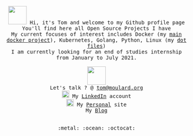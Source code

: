 <!-- Emoji can be found at https://gist.github.com/rxaviers/7360908 -->

<p align="center" >
<br><br>
<samp>
    <img src="https://media.giphy.com/media/bcKmIWkUMCjVm/giphy.gif" width="50px">
    Hi, it's Tom and welcome to my Github profile page<br>
    You'll find here all Open Source Projects I have<br>
    My current focuses of interest includes Docker (my <a href="https://github.com/tomMoulard/make-my-server">main docker project</a>), Kubernetes, Golang, Python, Linux (my <a href="https://github.com/tommoulard/configloader">dot files</a>)<br>
    I am currently looking for an end of studies internship from January to July 2021.
    <br><br>
    <img src="https://media.giphy.com/media/6MWahPArixa6I/giphy.gif" width="50px"><br>
    Let's talk ? @ <a href="mailto:tom@moulard.org?subject=Hello%2C%20from%20GitHub">tom@moulard.org</a><br>
    <img src="https://media.giphy.com/avatars/LinkedIn/ajFOa7zWYFyL/200h.jpg" width="20px"> My <a href="https://www.linkedin.com/in/tommoulard">LinkedIn</a> account<br>
    <img src="https://tom.moulard.org/assets/img/cloneTrooper.ico" width="20px"> My <a href="https://tom.moulard.org">Personal</a> site<br>
    My <a href="https://blog.moulard.org">Blog</a><br>
    <br><br>
    :metal: :ocean: :octocat:
</samp>
</p>
